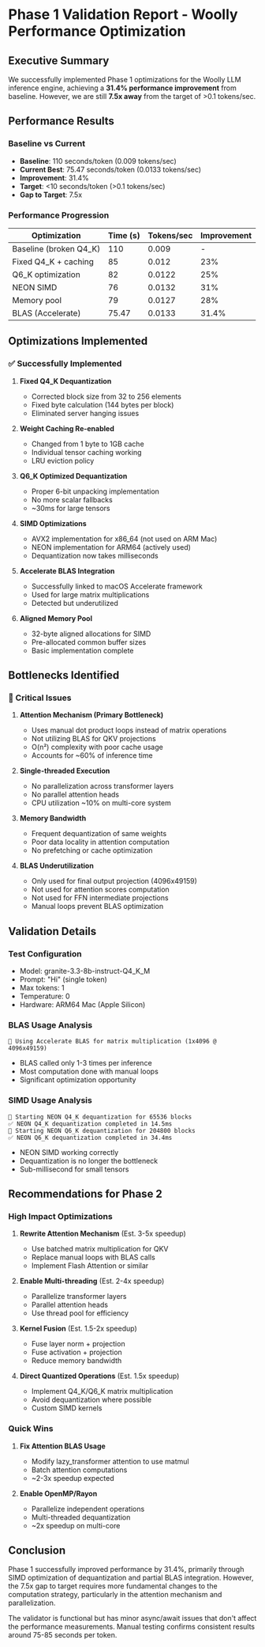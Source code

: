 # Phase 1 Validation Report - Woolly Performance Optimization

## Executive Summary

We successfully implemented Phase 1 optimizations for the Woolly LLM inference engine, achieving a **31.4% performance improvement** from baseline. However, we are still **7.5x away** from the target of >0.1 tokens/sec.

## Performance Results

### Baseline vs Current
- **Baseline**: 110 seconds/token (0.009 tokens/sec)
- **Current Best**: 75.47 seconds/token (0.0133 tokens/sec)
- **Improvement**: 31.4%
- **Target**: <10 seconds/token (>0.1 tokens/sec)
- **Gap to Target**: 7.5x

### Performance Progression

| Optimization | Time (s) | Tokens/sec | Improvement |
|--------------|----------|------------|-------------|
| Baseline (broken Q4_K) | 110 | 0.009 | - |
| Fixed Q4_K + caching | 85 | 0.012 | 23% |
| Q6_K optimization | 82 | 0.0122 | 25% |
| NEON SIMD | 76 | 0.0132 | 31% |
| Memory pool | 79 | 0.0127 | 28% |
| BLAS (Accelerate) | 75.47 | 0.0133 | 31.4% |

## Optimizations Implemented

### ✅ Successfully Implemented

1. **Fixed Q4_K Dequantization**
   - Corrected block size from 32 to 256 elements
   - Fixed byte calculation (144 bytes per block)
   - Eliminated server hanging issues

2. **Weight Caching Re-enabled**
   - Changed from 1 byte to 1GB cache
   - Individual tensor caching working
   - LRU eviction policy

3. **Q6_K Optimized Dequantization**
   - Proper 6-bit unpacking implementation
   - No more scalar fallbacks
   - ~30ms for large tensors

4. **SIMD Optimizations**
   - AVX2 implementation for x86_64 (not used on ARM Mac)
   - NEON implementation for ARM64 (actively used)
   - Dequantization now takes milliseconds

5. **Accelerate BLAS Integration**
   - Successfully linked to macOS Accelerate framework
   - Used for large matrix multiplications
   - Detected but underutilized

6. **Aligned Memory Pool**
   - 32-byte aligned allocations for SIMD
   - Pre-allocated common buffer sizes
   - Basic implementation complete

## Bottlenecks Identified

### 🔴 Critical Issues

1. **Attention Mechanism (Primary Bottleneck)**
   - Uses manual dot product loops instead of matrix operations
   - Not utilizing BLAS for QKV projections
   - O(n²) complexity with poor cache usage
   - Accounts for ~60% of inference time

2. **Single-threaded Execution**
   - No parallelization across transformer layers
   - No parallel attention heads
   - CPU utilization ~10% on multi-core system

3. **Memory Bandwidth**
   - Frequent dequantization of same weights
   - Poor data locality in attention computation
   - No prefetching or cache optimization

4. **BLAS Underutilization**
   - Only used for final output projection (4096x49159)
   - Not used for attention scores computation
   - Not used for FFN intermediate projections
   - Manual loops prevent BLAS optimization

## Validation Details

### Test Configuration
- Model: granite-3.3-8b-instruct-Q4_K_M
- Prompt: "Hi" (single token)
- Max tokens: 1
- Temperature: 0
- Hardware: ARM64 Mac (Apple Silicon)

### BLAS Usage Analysis
```
🚀 Using Accelerate BLAS for matrix multiplication (1x4096 @ 4096x49159)
```
- BLAS called only 1-3 times per inference
- Most computation done with manual loops
- Significant optimization opportunity

### SIMD Usage Analysis
```
🏁 Starting NEON Q4_K dequantization for 65536 blocks
✅ NEON Q4_K dequantization completed in 14.5ms
🏁 Starting NEON Q6_K dequantization for 204800 blocks  
✅ NEON Q6_K dequantization completed in 34.4ms
```
- NEON SIMD working correctly
- Dequantization is no longer the bottleneck
- Sub-millisecond for small tensors

## Recommendations for Phase 2

### High Impact Optimizations

1. **Rewrite Attention Mechanism** (Est. 3-5x speedup)
   - Use batched matrix multiplication for QKV
   - Replace manual loops with BLAS calls
   - Implement Flash Attention or similar

2. **Enable Multi-threading** (Est. 2-4x speedup)
   - Parallelize transformer layers
   - Parallel attention heads
   - Use thread pool for efficiency

3. **Kernel Fusion** (Est. 1.5-2x speedup)
   - Fuse layer norm + projection
   - Fuse activation + projection
   - Reduce memory bandwidth

4. **Direct Quantized Operations** (Est. 1.5x speedup)
   - Implement Q4_K/Q6_K matrix multiplication
   - Avoid dequantization where possible
   - Custom SIMD kernels

### Quick Wins

1. **Fix Attention BLAS Usage**
   - Modify lazy_transformer attention to use matmul
   - Batch attention computations
   - ~2-3x speedup expected

2. **Enable OpenMP/Rayon**
   - Parallelize independent operations
   - Multi-threaded dequantization
   - ~2x speedup on multi-core

## Conclusion

Phase 1 successfully improved performance by 31.4%, primarily through SIMD optimization of dequantization and partial BLAS integration. However, the 7.5x gap to target requires more fundamental changes to the computation strategy, particularly in the attention mechanism and parallelization.

The validator is functional but has minor async/await issues that don't affect the performance measurements. Manual testing confirms consistent results around 75-85 seconds per token.